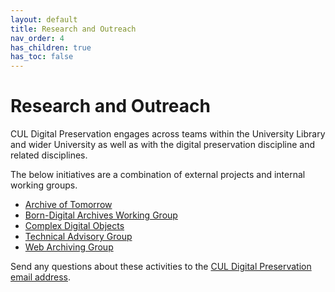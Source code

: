 ```yaml
---
layout: default
title: Research and Outreach 
nav_order: 4
has_children: true
has_toc: false
---
```


# Research and Outreach
CUL Digital Preservation engages across teams within the University Library and wider University as well as with the digital preservation discipline and related disciplines. 

The below initiatives are a combination of external projects and internal working groups.  


* [Archive of Tomorrow](https://digitalpreservation-docs.lib.cam.ac.uk/archive-of-tomorrow.html) 
* [Born-Digital Archives Working Group](https://digitalpreservation-docs.lib.cam.ac.uk/BDAWG.html)
* [Complex Digital Objects](https://digitalpreservation-docs.lib.cam.ac.uk/complex-digital-objects.html)
* [Technical Advisory Group](https://digitalpreservation-docs.lib.cam.ac.uk/technical-advisory-group.html) 
* [Web Archiving Group](https://digitalpreservation-docs.lib.cam.ac.uk/CULWAG.html)

Send any questions about these activities to the [CUL Digital Preservation email address](mailto:digitalpreservation@lib.cam.ac.uk).